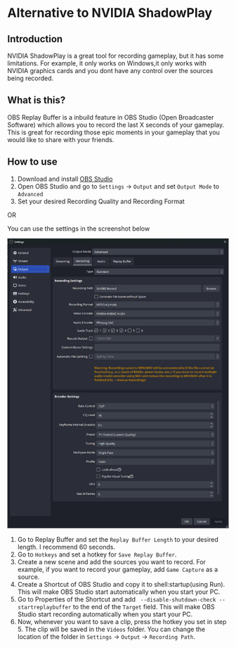 # Alternative to NVIDIA ShadowPlay

## Introduction
NVIDIA ShadowPlay is a great tool for recording gameplay, but it has some limitations. For example, it only works on Windows,it only works with NVIDIA graphics cards and you dont have any control over the sources being recorded.


## What is this?
OBS Replay Buffer is a inbuild feature in OBS Studio (Open Broadcaster Software) which allows you to record the last X seconds of your gameplay. This is great for recording those epic moments in your gameplay that you would like to share with your friends.

## How to use
1. Download and install [OBS Studio](https://obsproject.com/)
2. Open OBS Studio and go to `Settings` -> `Output` and set `Output Mode` to `Advanced`
3. Set your desired Recording Quality and Recording Format
   
   
OR

You can use the settings in the screenshot below

![Output Mode](assets/quality.png)

1. Go to Replay Buffer and set the `Replay Buffer Length` to your desired length. I recommend 60 seconds.
2. Go to `Hotkeys` and set a hotkey for `Save Replay Buffer`. 
3. Create a new scene and add the sources you want to record. For example, if you want to record your gameplay, add `Game Capture` as a source.
4. Create a Shortcut of OBS Studio and copy it to shell:startup(using Run). This will make OBS Studio start automatically when you start your PC.
5. Go to Properties of the Shortcut and add ` --disable-shutdown-check --startreplaybuffer` to the end of the `Target` field. This will make OBS Studio start recording automatically when you start your PC.
6. Now, whenever you want to save a clip, press the hotkey you set in step 5. The clip will be saved in the `Videos` folder. You can change the location of the folder in `Settings` -> `Output` -> `Recording Path`.
